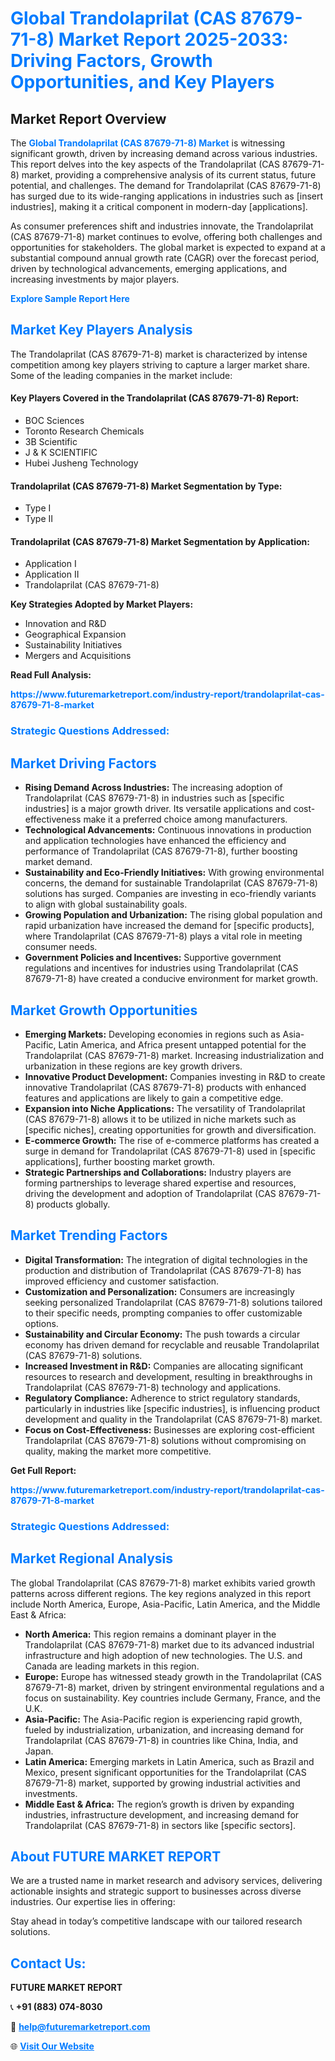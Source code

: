 <h1 style="color: #007BFF;">Global Trandolaprilat (CAS 87679-71-8) Market Report 2025-2033: Driving Factors, Growth Opportunities, and Key Players</h1>

<section id="overview">
<h2>Market Report Overview</h2>
<p>The <a href="https://www.futuremarketreport.com/industry-report/trandolaprilat-cas-87679-71-8-market" style="color: #007BFF; text-decoration: none;"><strong>Global Trandolaprilat (CAS 87679-71-8) Market</strong></a> is witnessing significant growth, driven by increasing demand across various industries. This report delves into the key aspects of the Trandolaprilat (CAS 87679-71-8) market, providing a comprehensive analysis of its current status, future potential, and challenges. The demand for Trandolaprilat (CAS 87679-71-8) has surged due to its wide-ranging applications in industries such as [insert industries], making it a critical component in modern-day [applications].</p>
<p>As consumer preferences shift and industries innovate, the Trandolaprilat (CAS 87679-71-8) market continues to evolve, offering both challenges and opportunities for stakeholders. The global market is expected to expand at a substantial compound annual growth rate (CAGR) over the forecast period, driven by technological advancements, emerging applications, and increasing investments by major players.</p>
</section>

<section id="overview">
<p><a href="https://www.futuremarketreport.com/request-sample/reportId=121770" style="color: #007BFF; text-decoration: none;"><strong>Explore Sample Report Here</strong></a></p>
</section>

<section id="key-players">
<h2 style="color: #007BFF;">Market Key Players Analysis</h2>
<p>The Trandolaprilat (CAS 87679-71-8) market is characterized by intense competition among key players striving to capture a larger market share. Some of the leading companies in the market include:</p>
<h4>Key Players Covered in the Trandolaprilat (CAS 87679-71-8) Report:</h4>
<ul><li>BOC Sciences</li><li>Toronto Research Chemicals</li><li>3B Scientific</li><li>J &amp; K SCIENTIFIC</li><li>Hubei Jusheng Technology</li></ul>
<h4>Trandolaprilat (CAS 87679-71-8) Market Segmentation by Type:</h4>
<ul><li>Type I</li><li>Type II</li></ul>

<h4>Trandolaprilat (CAS 87679-71-8) Market Segmentation by Application:</h4>
<ul><li>Application I</li><li>Application II</li><li>Trandolaprilat (CAS 87679-71-8)</li></ul>
<p><strong>Key Strategies Adopted by Market Players:</strong></p>
<ul>
<li>Innovation and R&D</li>
<li>Geographical Expansion</li>
<li>Sustainability Initiatives</li>
<li>Mergers and Acquisitions</li>
</ul>
</section>

<section>
<p><strong>Read Full Analysis: </strong></p><a href="https://www.futuremarketreport.com/industry-report/trandolaprilat-cas-87679-71-8-market" style="color: #007BFF; text-decoration: none;"><strong>https://www.futuremarketreport.com/industry-report/trandolaprilat-cas-87679-71-8-market</strong></a>
<h3 style="color: #007BFF;">Strategic Questions Addressed:</h3>
</section>

<section id="driving-factors">
<h2 style="color: #007BFF;">Market Driving Factors</h2>
<ul>
<li><strong>Rising Demand Across Industries:</strong> The increasing adoption of Trandolaprilat (CAS 87679-71-8) in industries such as [specific industries] is a major growth driver. Its versatile applications and cost-effectiveness make it a preferred choice among manufacturers.</li>
<li><strong>Technological Advancements:</strong> Continuous innovations in production and application technologies have enhanced the efficiency and performance of Trandolaprilat (CAS 87679-71-8), further boosting market demand.</li>
<li><strong>Sustainability and Eco-Friendly Initiatives:</strong> With growing environmental concerns, the demand for sustainable Trandolaprilat (CAS 87679-71-8) solutions has surged. Companies are investing in eco-friendly variants to align with global sustainability goals.</li>
<li><strong>Growing Population and Urbanization:</strong> The rising global population and rapid urbanization have increased the demand for [specific products], where Trandolaprilat (CAS 87679-71-8) plays a vital role in meeting consumer needs.</li>
<li><strong>Government Policies and Incentives:</strong> Supportive government regulations and incentives for industries using Trandolaprilat (CAS 87679-71-8) have created a conducive environment for market growth.</li>
</ul>
</section>

<section id="growth-opportunities">
<h2 style="color: #007BFF;">Market Growth Opportunities</h2>
<ul>
<li><strong>Emerging Markets:</strong> Developing economies in regions such as Asia-Pacific, Latin America, and Africa present untapped potential for the Trandolaprilat (CAS 87679-71-8) market. Increasing industrialization and urbanization in these regions are key growth drivers.</li>
<li><strong>Innovative Product Development:</strong> Companies investing in R&D to create innovative Trandolaprilat (CAS 87679-71-8) products with enhanced features and applications are likely to gain a competitive edge.</li>
<li><strong>Expansion into Niche Applications:</strong> The versatility of Trandolaprilat (CAS 87679-71-8) allows it to be utilized in niche markets such as [specific niches], creating opportunities for growth and diversification.</li>
<li><strong>E-commerce Growth:</strong> The rise of e-commerce platforms has created a surge in demand for Trandolaprilat (CAS 87679-71-8) used in [specific applications], further boosting market growth.</li>
<li><strong>Strategic Partnerships and Collaborations:</strong> Industry players are forming partnerships to leverage shared expertise and resources, driving the development and adoption of Trandolaprilat (CAS 87679-71-8) products globally.</li>
</ul>
</section>

<section id="trending-factors">
<h2 style="color: #007BFF;">Market Trending Factors</h2>
<ul>
<li><strong>Digital Transformation:</strong> The integration of digital technologies in the production and distribution of Trandolaprilat (CAS 87679-71-8) has improved efficiency and customer satisfaction.</li>
<li><strong>Customization and Personalization:</strong> Consumers are increasingly seeking personalized Trandolaprilat (CAS 87679-71-8) solutions tailored to their specific needs, prompting companies to offer customizable options.</li>
<li><strong>Sustainability and Circular Economy:</strong> The push towards a circular economy has driven demand for recyclable and reusable Trandolaprilat (CAS 87679-71-8) solutions.</li>
<li><strong>Increased Investment in R&D:</strong> Companies are allocating significant resources to research and development, resulting in breakthroughs in Trandolaprilat (CAS 87679-71-8) technology and applications.</li>
<li><strong>Regulatory Compliance:</strong> Adherence to strict regulatory standards, particularly in industries like [specific industries], is influencing product development and quality in the Trandolaprilat (CAS 87679-71-8) market.</li>
<li><strong>Focus on Cost-Effectiveness:</strong> Businesses are exploring cost-efficient Trandolaprilat (CAS 87679-71-8) solutions without compromising on quality, making the market more competitive.</li>
</ul>
</section>

<section>
<p><strong>Get Full Report: </strong></p><a href="https://www.futuremarketreport.com/industry-report/trandolaprilat-cas-87679-71-8-market" style="color: #007BFF; text-decoration: none;"><strong>https://www.futuremarketreport.com/industry-report/trandolaprilat-cas-87679-71-8-market</strong></a>
<h3 style="color: #007BFF;">Strategic Questions Addressed:</h3>
</section>


<section id="regional-analysis">
<h2 style="color: #007BFF;">Market Regional Analysis</h2>
<p>The global Trandolaprilat (CAS 87679-71-8) market exhibits varied growth patterns across different regions. The key regions analyzed in this report include North America, Europe, Asia-Pacific, Latin America, and the Middle East & Africa:</p>
<ul>
<li><strong>North America:</strong> This region remains a dominant player in the Trandolaprilat (CAS 87679-71-8) market due to its advanced industrial infrastructure and high adoption of new technologies. The U.S. and Canada are leading markets in this region.</li>
<li><strong>Europe:</strong> Europe has witnessed steady growth in the Trandolaprilat (CAS 87679-71-8) market, driven by stringent environmental regulations and a focus on sustainability. Key countries include Germany, France, and the U.K.</li>
<li><strong>Asia-Pacific:</strong> The Asia-Pacific region is experiencing rapid growth, fueled by industrialization, urbanization, and increasing demand for Trandolaprilat (CAS 87679-71-8) in countries like China, India, and Japan.</li>
<li><strong>Latin America:</strong> Emerging markets in Latin America, such as Brazil and Mexico, present significant opportunities for the Trandolaprilat (CAS 87679-71-8) market, supported by growing industrial activities and investments.</li>
<li><strong>Middle East & Africa:</strong> The region’s growth is driven by expanding industries, infrastructure development, and increasing demand for Trandolaprilat (CAS 87679-71-8) in sectors like [specific sectors].</li>
</ul>
</section>

<footer>
<h2 style="color: #007BFF;">About FUTURE MARKET REPORT</h2>
<p>We are a trusted name in market research and advisory services, delivering actionable insights and strategic support to businesses across diverse industries. Our expertise lies in offering:</p>

<p>Stay ahead in today’s competitive landscape with our tailored research solutions.</p>

<h2 style="color: #007BFF;">Contact Us:</h2>
<p><strong>FUTURE MARKET REPORT</strong></p>
<p>📞 <strong>+91 (883) 074-8030</strong></p>
<p>📧 <strong><a href="mailto:help@futuremarketreport.com" style="color: #007BFF;">help@futuremarketreport.com</a></strong></p>
<p>🌐 <strong><a href="https://www.futuremarketreport.com/" style="color: #007BFF;">Visit Our Website</a></strong></p>
</footer>